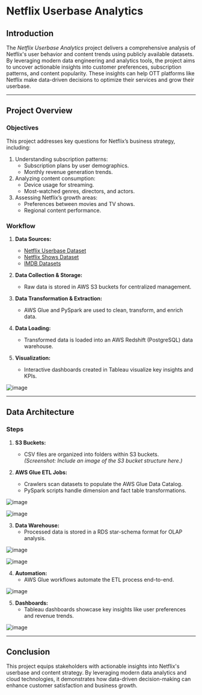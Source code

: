 # **Netflix Userbase Analytics**

## **Introduction**
The *Netflix Userbase Analytics* project delivers a comprehensive analysis of Netflix's user behavior and content trends using publicly available datasets. By leveraging modern data engineering and analytics tools, the project aims to uncover actionable insights into customer preferences, subscription patterns, and content popularity. These insights can help OTT platforms like Netflix make data-driven decisions to optimize their services and grow their userbase.

---

## **Project Overview**
### **Objectives**
This project addresses key questions for Netflix’s business strategy, including:
1. Understanding subscription patterns:
   - Subscription plans by user demographics.
   - Monthly revenue generation trends.
2. Analyzing content consumption:
   - Device usage for streaming.
   - Most-watched genres, directors, and actors.
3. Assessing Netflix’s growth areas:
   - Preferences between movies and TV shows.
   - Regional content performance.

### **Workflow**
1. **Data Sources:**
   - [Netflix Userbase Dataset](https://www.kaggle.com/datasets/arnavsmayan/netflix-userbase-dataset/code)
   - [Netflix Shows Dataset](https://www.kaggle.com/datasets/shivamb/netflix-shows)
   - [IMDB Datasets](https://datasets.imdbws.com/)

2. **Data Collection & Storage:**
   - Raw data is stored in AWS S3 buckets for centralized management.

3. **Data Transformation & Extraction:**
   - AWS Glue and PySpark are used to clean, transform, and enrich data.

4. **Data Loading:**
   - Transformed data is loaded into an AWS Redshift (PostgreSQL) data warehouse.

5. **Visualization:**
   - Interactive dashboards created in Tableau visualize key insights and KPIs.

![image](https://github.com/user-attachments/assets/624c49f3-e856-4732-92c7-747ae6d19393)


---

## **Data Architecture**
### **Steps**
1. **S3 Buckets:** 
   - CSV files are organized into folders within S3 buckets.  
   *(Screenshot: Include an image of the S3 bucket structure here.)*

2. **AWS Glue ETL Jobs:**
   - Crawlers scan datasets to populate the AWS Glue Data Catalog.
   - PySpark scripts handle dimension and fact table transformations.  

![image](https://github.com/user-attachments/assets/c69a0525-4e61-413b-84af-605eb5473241)

![image](https://github.com/user-attachments/assets/f989ad06-b66f-45c6-812b-49f576339b33)



3. **Data Warehouse:**
   - Processed data is stored in a RDS star-schema format for OLAP analysis.  

![image](https://github.com/user-attachments/assets/acb7f09c-0525-42ec-b1b7-5e79c46b631d)

![image](https://github.com/user-attachments/assets/993acdbc-8f19-4b94-9061-31c83890ea9d)



4. **Automation:**
   - AWS Glue workflows automate the ETL process end-to-end.  

![image](https://github.com/user-attachments/assets/dfce0127-242e-483a-bd52-bfab3e166fcc)


5. **Dashboards:**
   - Tableau dashboards showcase key insights like user preferences and revenue trends.  

![image](https://github.com/user-attachments/assets/92888332-3b7b-46fe-b56b-b85c1e230168)



---

## **Conclusion**
This project equips stakeholders with actionable insights into Netflix's userbase and content strategy. By leveraging modern data analytics and cloud technologies, it demonstrates how data-driven decision-making can enhance customer satisfaction and business growth.
